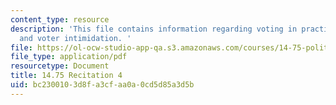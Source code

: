 ```yaml
---
content_type: resource
description: 'This file contains information regarding voting in practice: vote buying
  and voter intimidation. '
file: https://ol-ocw-studio-app-qa.s3.amazonaws.com/courses/14-75-political-economy-and-economic-development-fall-2012/bc2300103d8fa3cfaa0a0cd5d85a3d5b_MIT14_75F12_Recitation4.pdf
file_type: application/pdf
resourcetype: Document
title: 14.75 Recitation 4
uid: bc230010-3d8f-a3cf-aa0a-0cd5d85a3d5b
---
```

